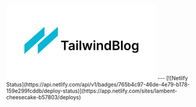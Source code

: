 <img src="/public/static/images/twitter-card.png" alt= “tailwind-nextjs-banner” width="auto" height="200px">
---
[![Netlify Status](https://api.netlify.com/api/v1/badges/765b4c97-46de-4e79-b178-159e299fcddb/deploy-status)](https://app.netlify.com/sites/lambent-cheesecake-b57803/deploys)
